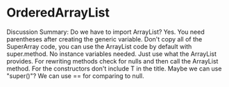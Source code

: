 # OrderedArrayList

Discussion Summary: Do we have to import ArrayList? Yes.
		You need parentheses after creating the generic variable. 
		Don't copy all of the SuperArray code, you can use the ArrayList code by default with super.method.
		No instance variables needed. Just use what the ArrayList provides. For rewriting methods check for
		nulls and then call the ArrayList method. For the constructors don't include T in the title. Maybe 
		we can use "super()"? We can use == for comparing to null.
		